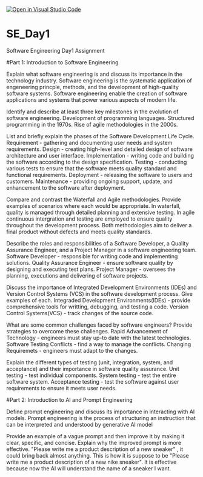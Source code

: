 [![Open in Visual Studio Code](https://classroom.github.com/assets/open-in-vscode-2e0aaae1b6195c2367325f4f02e2d04e9abb55f0b24a779b69b11b9e10269abc.svg)](https://classroom.github.com/online_ide?assignment_repo_id=15579130&assignment_repo_type=AssignmentRepo)
# SE_Day1
Software Engineering Day1 Assignment

#Part 1: Introduction to Software Engineering

Explain what software engineering is and discuss its importance in the technology industry.
Software engineering is the systematic application of engeneering princple, methods, and the development of high-quality software systems.
Software engineering enable the creation of software applications and systems that power various aspects of modern life.

Identify and describe at least three key milestones in the evolution of software engineering.
Development of programming languages.
Structured programming in the 1970s.
Rise of agile methodologies in the 2000s.

List and briefly explain the phases of the Software Development Life Cycle.
Requirement - gathering and documenting user needs and system requirements.
Design - creating high-level and detailed design of software architecture and user interface.
Implementation - writing code and building the software according to the design specification.
Testing - conducting various tests to ensure that the software meets quality standard and functional requirements.
Deployment - releasing the software to users and customers.
Maintenance - providing ongoing support, update, and enhancement to the software after deployment.


Compare and contrast the Waterfall and Agile methodologies. Provide examples of scenarios where each would be appropriate.
In waterfall, quality is managed through detailed planning and extensive testing. In agile continuous intergration and testing are employed to ensure quality throughout
the development process.
Both methodologies aim to deliver a final product without defects and meets quality standards.

Describe the roles and responsibilities of a Software Developer, a Quality Assurance Engineer, and a Project Manager in a software engineering team.
Software Developer - responsible for writing code and implementing solutions.
Quality Assurance Engineer - ensure software quality by designing and executing test plans.
Project Manager - oversees the planning, executions and delivering of software projects.

Discuss the importance of Integrated Development Environments (IDEs) and Version Control Systems (VCS) in the software development process. Give examples of each.
Integraded Development Environments(IDEs) - provide comprehensive tools for writting, debugging, and testing a code.
Version Control Systems(VCS) - track changes of the source code.

What are some common challenges faced by software engineers? Provide strategies to overcome these challenges.
Rapid Advancement of Technology - engineers must stay up-to date with the latest technologies.
Software Testing Conflicts - find a way to manage the conflicts.
Changing Requiremets - engineers must adapt to the changes.

Explain the different types of testing (unit, integration, system, and acceptance) and their importance in software quality assurance.
Unit testing - test individual components.
System testing - test the entire software system.
Acceptance testing - test the software against user requirements to ensure it meets user needs.

#Part 2: Introduction to AI and Prompt Engineering


Define prompt engineering and discuss its importance in interacting with AI models.
Prompt engineering is the process of structuring an instruction that can be interpreted and understood by generative AI model

Provide an example of a vague prompt and then improve it by making it clear, specific, and concise. Explain why the improved prompt is more effective.
"Please write me a product description of a new sneaker" , it could bring back almost anything.
This is how it is suppose to be "Please write me a product description of a new nike sneaker". It is effective because now the AI will understand the name of a sneaker I want. 

